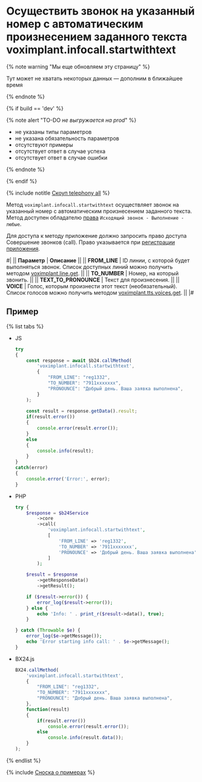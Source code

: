 # Осуществить звонок на указанный номер с автоматическим произнесением заданного текста voximplant.infocall.startwithtext

{% note warning "Мы еще обновляем эту страницу" %}

Тут может не хватать некоторых данных — дополним в ближайшее время

{% endnote %}

{% if build == 'dev' %}

{% note alert "TO-DO _не выгружается на prod_" %}

- не указаны типы параметров
- не указана обязательность параметров
- отсутствуют примеры
- отсутствует ответ в случае успеха
- отсутствует ответ в случае ошибки

{% endnote %}

{% endif %}

{% include notitle [Скоуп telephony all](../_includes/scope-telephony-all.md) %}

Метод `voximplant.infocall.startwithtext` осуществляет звонок на указанный номер с автоматическим произнесением заданного текста. Метод доступен обладателю [права](https://helpdesk.bitrix24.ru/open/18177766/) `Исходящий звонок - Выполнение - любые`.

Для доступа к методу приложение должно запросить право доступа Совершение звонков (call). Право указывается при [регистрации приложения](../../app-installation/index.md).

#|
|| **Параметр** | **Описание** ||
|| **FROM_LINE** | ID линии, с которой будет выполняться звонок. Список доступных линий можно получить методом [voximplant.line.get](lines/voximplant-line-get.md). ||
|| **TO_NUMBER** | Номер, на который звонить. ||
|| **TEXT_TO_PRONOUNCE** | Текст для произнесения. ||
|| **VOICE** | Голос, которым произнести этот текст (необязательный). Список голосов можно получить методом [voximplant.tts.voices.get](voximplant-tts-voices-get.md). ||
|#

## Пример

{% list tabs %}

- JS


    ```js
    try
    {
    	const response = await $b24.callMethod(
    		'voximplant.infocall.startwithtext',
    		{
    			"FROM_LINE": "reg1332",
    			"TO_NUMBER": "7911xxxxxxx",
    			"PRONOUNCE": "Добрый день. Ваша заявка выполнена",
    		}
    	);
    	
    	const result = response.getData().result;
    	if(result.error())
    	{
    		console.error(result.error());
    	}
    	else
    	{
    		console.info(result);
    	}
    }
    catch(error)
    {
    	console.error('Error:', error);
    }
    ```

- PHP


    ```php
    try {
        $response = $b24Service
            ->core
            ->call(
                'voximplant.infocall.startwithtext',
                [
                    'FROM_LINE' => 'reg1332',
                    'TO_NUMBER' => '7911xxxxxxx',
                    'PRONOUNCE' => 'Добрый день. Ваша заявка выполнена',
                ]
            );
    
        $result = $response
            ->getResponseData()
            ->getResult();
    
        if ($result->error()) {
            error_log($result->error());
        } else {
            echo 'Info: ' . print_r($result->data(), true);
        }
    
    } catch (Throwable $e) {
        error_log($e->getMessage());
        echo 'Error starting info call: ' . $e->getMessage();
    }
    ```

- BX24.js

    ```js
    BX24.callMethod(
        'voximplant.infocall.startwithtext',
        {
            "FROM_LINE": "reg1332",
            "TO_NUMBER": "7911xxxxxxx",
            "PRONOUNCE": "Добрый день. Ваша заявка выполнена",
        },
        function(result)
        {
            if(result.error())
                console.error(result.error());
            else
                console.info(result.data());
        }
    );
    ```

{% endlist %}

{% include [Сноска о примерах](../../../_includes/examples.md) %}